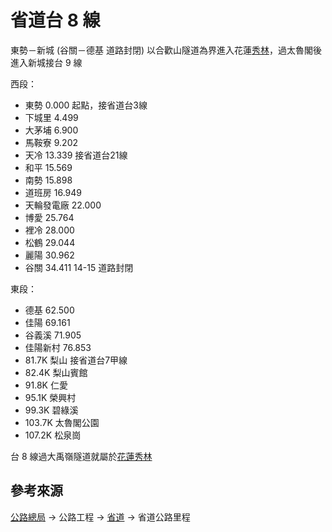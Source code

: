 # 省道台 8 線
東勢－新城 (谷關－德基 道路封閉)
 以合歡山隧道為界進入花蓮[秀林](972秀林.md)，過太魯閣後進入新城接台 9 線

西段：
* 東勢 0.000 起點，接省道台3線
* 下城里 4.499
* 大茅埔 6.900
* 馬鞍寮 9.202
* 天冷 13.339 接省道台21線
* 和平 15.569
* 南勢 15.898
* 道班房 16.949
* 天輪發電廠 22.000
* 博愛 25.764
* 裡冷 28.000
* 松鶴 29.044
* 麗陽 30.962
* 谷關 34.411 14-15 道路封閉

東段：
* 德基 62.500
* 佳陽 69.161
* 谷義溪 71.905
* 佳陽新村 76.853
* 81.7K 梨山 接省道台7甲線
* 82.4K 梨山賓館
* 91.8K 仁愛
* 95.1K 榮興村
* 99.3K 碧綠溪
* 103.7K 太魯閣公園
* 107.2K 松泉崗

台 8 線過大禹嶺隧道就屬於[花蓮秀林](972秀林.md)

## 參考來源
[公路總局](https://www.thb.gov.tw) → 公路工程 →  [省道](https://www.thb.gov.tw/catalog?node=762e873c-fd7f-4d6e-a5b6-3563c1d59bca) →  省道公路里程
